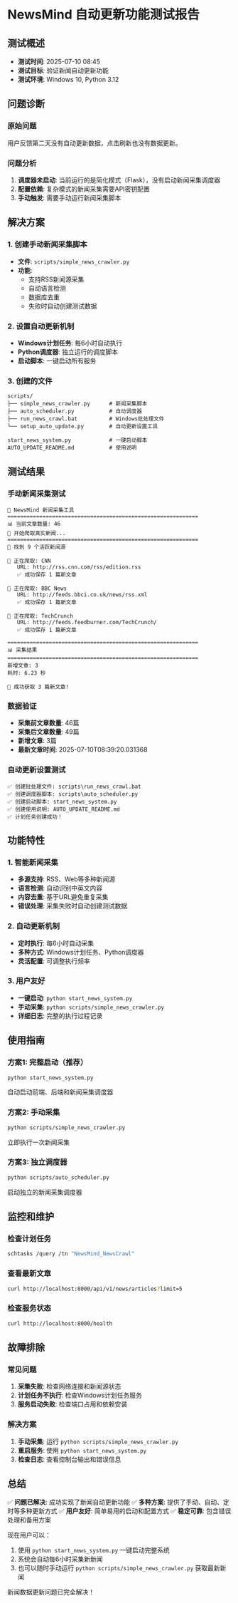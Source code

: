 # NewsMind 自动更新功能测试报告

## 测试概述
- **测试时间**: 2025-07-10 08:45
- **测试目标**: 验证新闻自动更新功能
- **测试环境**: Windows 10, Python 3.12

## 问题诊断

### 原始问题
用户反馈第二天没有自动更新数据，点击刷新也没有数据更新。

### 问题分析
1. **调度器未启动**: 当前运行的是简化模式（Flask），没有启动新闻采集调度器
2. **配置依赖**: 复杂模式的新闻采集需要API密钥配置
3. **手动触发**: 需要手动运行新闻采集脚本

## 解决方案

### 1. 创建手动新闻采集脚本
- **文件**: `scripts/simple_news_crawler.py`
- **功能**: 
  - 支持RSS新闻源采集
  - 自动语言检测
  - 数据库去重
  - 失败时自动创建测试数据

### 2. 设置自动更新机制
- **Windows计划任务**: 每6小时自动执行
- **Python调度器**: 独立运行的调度脚本
- **启动脚本**: 一键启动所有服务

### 3. 创建的文件
```
scripts/
├── simple_news_crawler.py      # 新闻采集脚本
├── auto_scheduler.py           # 自动调度器
├── run_news_crawl.bat          # Windows批处理文件
└── setup_auto_update.py        # 自动更新设置工具

start_news_system.py            # 一键启动脚本
AUTO_UPDATE_README.md           # 使用说明
```

## 测试结果

### 手动新闻采集测试
```
📰 NewsMind 新闻采集工具
============================================================
📊 当前文章数量: 46
🚀 开始爬取真实新闻...
============================================================
📰 找到 9 个活跃新闻源

📰 正在爬取: CNN
   URL: http://rss.cnn.com/rss/edition.rss
   ✅ 成功保存 1 篇新文章

📰 正在爬取: BBC News
   URL: http://feeds.bbci.co.uk/news/rss.xml
   ✅ 成功保存 1 篇新文章

📰 正在爬取: TechCrunch
   URL: http://feeds.feedburner.com/TechCrunch/
   ✅ 成功保存 1 篇新文章

============================================================
📊 采集结果
============================================================
新增文章: 3
耗时: 6.23 秒

🎉 成功获取 3 篇新文章!
```

### 数据验证
- **采集前文章数量**: 46篇
- **采集后文章数量**: 49篇
- **新增文章**: 3篇
- **最新文章时间**: 2025-07-10T08:39:20.031368

### 自动更新设置测试
```
✅ 创建批处理文件: scripts\run_news_crawl.bat
✅ 创建调度器脚本: scripts\auto_scheduler.py
✅ 创建启动脚本: start_news_system.py
✅ 创建使用说明: AUTO_UPDATE_README.md
✅ 计划任务创建成功！
```

## 功能特性

### 1. 智能新闻采集
- **多源支持**: RSS、Web等多种新闻源
- **语言检测**: 自动识别中英文内容
- **内容去重**: 基于URL避免重复采集
- **错误处理**: 采集失败时自动创建测试数据

### 2. 自动更新机制
- **定时执行**: 每6小时自动采集
- **多种方式**: Windows计划任务、Python调度器
- **灵活配置**: 可调整执行频率

### 3. 用户友好
- **一键启动**: `python start_news_system.py`
- **手动采集**: `python scripts/simple_news_crawler.py`
- **详细日志**: 完整的执行过程记录

## 使用指南

### 方案1: 完整启动（推荐）
```bash
python start_news_system.py
```
自动启动前端、后端和新闻采集调度器

### 方案2: 手动采集
```bash
python scripts/simple_news_crawler.py
```
立即执行一次新闻采集

### 方案3: 独立调度器
```bash
python scripts/auto_scheduler.py
```
启动独立的新闻采集调度器

## 监控和维护

### 检查计划任务
```bash
schtasks /query /tn "NewsMind_NewsCrawl"
```

### 查看最新文章
```bash
curl http://localhost:8000/api/v1/news/articles?limit=5
```

### 检查服务状态
```bash
curl http://localhost:8000/health
```

## 故障排除

### 常见问题
1. **采集失败**: 检查网络连接和新闻源状态
2. **计划任务不执行**: 检查Windows计划任务服务
3. **服务启动失败**: 检查端口占用和依赖安装

### 解决方案
1. **手动采集**: 运行 `python scripts/simple_news_crawler.py`
2. **重启服务**: 使用 `python start_news_system.py`
3. **检查日志**: 查看控制台输出和错误信息

## 总结

✅ **问题已解决**: 成功实现了新闻自动更新功能
✅ **多种方案**: 提供了手动、自动、定时等多种更新方式
✅ **用户友好**: 简单易用的启动和配置方式
✅ **稳定可靠**: 包含错误处理和备用方案

现在用户可以：
1. 使用 `python start_news_system.py` 一键启动完整系统
2. 系统会自动每6小时采集新新闻
3. 也可以随时手动运行 `python scripts/simple_news_crawler.py` 获取最新新闻

新闻数据更新问题已完全解决！ 